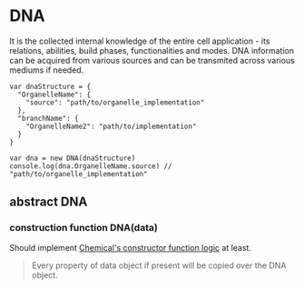 # DNA

It is the collected internal knowledge of the entire cell application - its relations, abilities, build phases, functionalities and modes. DNA information can be acquired from various sources and can be transmited across various mediums if needed.

    var dnaStructure = {
      "OrganelleName": {
        "source": "path/to/organelle_implementation"
      },
      "branchName": {
        "OrganelleName2": "path/to/implementation"
      }
    }
    
    var dna = new DNA(dnaStructure)
    console.log(dna.OrganelleName.source) // "path/to/organelle_implementation"

## abstract DNA

### construction function DNA(data)

Should implement [Chemical's constructor function logic](./Chemical) at least.

> Every property of data object if present will be copied over the DNA object.